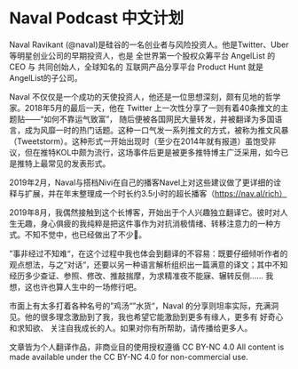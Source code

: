 # Naval Podcast 中文计划

Naval Ravikant (@naval)是硅谷的一名创业者与风险投资人。他是Twitter、Uber等明星创业公司的早期投资人，也是 全世界第一个股权众筹平台 AngelList 的 CEO 与 共同创始人，全球知名的 互联网产品分享平台 Product Hunt 就是AngelList的子公司。 

Naval 不仅仅是一个成功的天使投资人，他还是一位思想深刻，颇有见地的哲学家。2018年5月的最后一天，他在 Twitter 上一次性分享了一则有着40条推文的主题贴——“如何不靠运气致富”， 随后便被各国网民大量转发，并被翻译为多国语言，成为风靡一时的热门话题。这种一口气发一系列推文的方式，被称为推文风暴（Tweetstorm）。这种形式一开始出现时（至少在2014年就有报道）虽饱受非议，但在推特KOL中颇为流行，这场事件后更是被更多推特博主广泛采用，如今已是推特上最常见的发表形式。

2019年2月，Naval与搭档Nivi在自己的播客Navel上对这些建议做了更详细的诠释与扩展，并在年末整理成一个时长约3.5小时的超长播客（https://nav.al/rich）

2019年8月，我偶然接触到这个长博客，开始出于个人兴趣独立翻译它。彼时对人生无趣，身心俱疲的我纯粹是把这件事作为对抗消极情绪、转移注意力的一种方式。不知不觉中，也已经做出了不少🙂。

”事非经过不知难“，在这个过程中我也体会到翻译的不容易：既要仔细倾听作者的观点想法，与之”对话“，还要以另一种语言解析组织出一篇满意的译文；其中不知经历多少查证、参照、修改、推敲揣摩，为求精准夜不能寐、辗转反侧…… 我想，这也许也算人生中的一场修行吧。

市面上有太多打着各种名号的”鸡汤“”水货“，Naval 的分享则坦率实际，充满洞见。他的很多理念激励到了我，我也希望它能激励到更多有缘人，更多有 好奇心 和求知欲、 关注自我成长的人。如果对你有所帮助，请传播给更多人。

文章皆为个人翻译作品，非商业目的使用授权遵循 CC BY-NC 4.0
All content is made available under the CC BY-NC 4.0 for non-commercial use.
